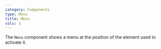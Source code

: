 ```yaml
---
category: Components
type: Menu
title: Menu
cols: 1
---
```


The `Menu` component shows a menu at the position of the element used to activate it.
